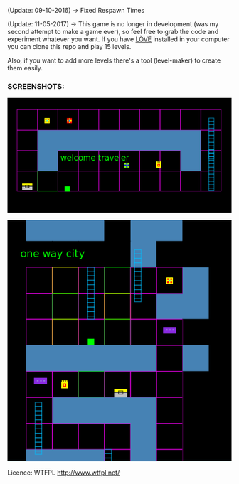 (Update: 09-10-2016) -> Fixed Respawn Times

(Update: 11-05-2017) -> This game is no longer in development (was my second attempt to make a game ever), so feel free to grab the code and experiment whatever you want.
If you have [LÖVE][2] installed in your computer you can clone this repo and play 15 levels. 

Also, if you want to add more levels there's a tool (level-maker) to create them easily.

### SCREENSHOTS:

![Example](https://raw.githubusercontent.com/camiloei/cut3/master/images/cut3-01.png)

![Example](https://raw.githubusercontent.com/camiloei/cut3/master/images/cut3-02.png)

[1]:https://www.youtube.com/watch?v=jIJO2sLE0h4
[2]:https://love2d.org/

Licence: WTFPL http://www.wtfpl.net/

